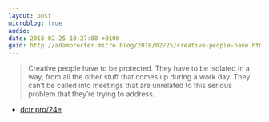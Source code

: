 ```yaml
---
layout: post
microblog: true
audio: 
date: 2018-02-25 10:27:00 +0100
guid: http://adamprocter.micro.blog/2018/02/25/creative-people-have.html
---
```

> Creative people have to be protected. They have to be isolated in a way, from all the other stuff that comes up during a work day. They can’t be called into meetings that are unrelated to this serious problem that they’re trying to address.  

- [dctr.pro/24e](http://dctr.pro/24e)
